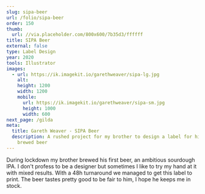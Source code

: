 ```yaml
---
slug: sipa-beer
url: /folio/sipa-beer
order: 150
thumb:
  url: //via.placeholder.com/800x600/7b35d3/ffffff
title: SIPA Beer
external: false
type: Label Design
year: 2020
tools: Illustrator
images:
  - url: https://ik.imagekit.io/garethweaver/sipa-lg.jpg
    alt:
    height: 1200
    width: 1200
    mobile:
      url: https://ik.imagekit.io/garethweaver/sipa-sm.jpg
      height: 1000
      width: 600
next_page: /gilda
meta:
  title: Gareth Weaver - SIPA Beer
  description: A rushed project for my brother to design a label for his first
    brewed beer
---
```

During lockdown my brother brewed his first beer, an ambitious sourdough IPA. I
don't profess to be a designer but sometimes I like to try my hand at it with mixed
results. With a 48h turnaround we managed to get this label to print. The beer
tastes pretty good to be fair to him, I hope he keeps me in stock.
